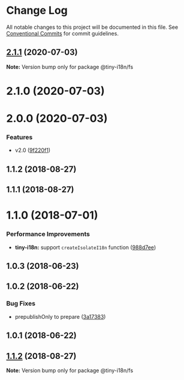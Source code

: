 # Change Log

All notable changes to this project will be documented in this file.
See [Conventional Commits](https://conventionalcommits.org) for commit guidelines.

<a name="2.1.1"></a>
## [2.1.1](https://github.com/imcuttle/tiny-i18n/compare/@tiny-i18n/fs@2.1.0...@tiny-i18n/fs@2.1.1) (2020-07-03)




**Note:** Version bump only for package @tiny-i18n/fs

<a name="2.1.0"></a>
# 2.1.0 (2020-07-03)



<a name="2.0.0"></a>
# 2.0.0 (2020-07-03)


### Features

* v2.0 ([9f220f1](https://github.com/imcuttle/tiny-i18n/commit/9f220f1))



<a name="1.1.2"></a>
## 1.1.2 (2018-08-27)



<a name="1.1.1"></a>
## 1.1.1 (2018-08-27)



<a name="1.1.0"></a>
# 1.1.0 (2018-07-01)


### Performance Improvements

* **tiny-i18n:** support `createIsolateI18n` function ([988d7ee](https://github.com/imcuttle/tiny-i18n/commit/988d7ee))



<a name="1.0.3"></a>
## 1.0.3 (2018-06-23)



<a name="1.0.2"></a>
## 1.0.2 (2018-06-22)


### Bug Fixes

* prepublishOnly to prepare ([3a17383](https://github.com/imcuttle/tiny-i18n/commit/3a17383))



<a name="1.0.1"></a>
## 1.0.1 (2018-06-22)




<a name="1.1.2"></a>
## [1.1.2](https://github.com/imcuttle/tiny-i18n/compare/v1.1.1...v1.1.2) (2018-08-27)




**Note:** Version bump only for package @tiny-i18n/fs
